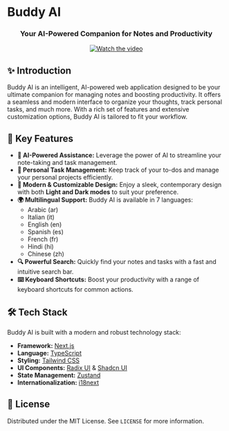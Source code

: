 # Buddy AI

<h3 align="center">Your AI-Powered Companion for Notes and Productivity</h3>

<p align="center">
  <a href="https://www.youtube.com/watch?v=GoFUnKAcPsc&autoplay=1">
    <img src="https://img.youtube.com/vi/GoFUnKAcPsc/maxresdefault.jpg" alt="Watch the video">
  </a>
</p>

## ✨ Introduction

Buddy AI is an intelligent, AI-powered web application designed to be your ultimate companion for managing notes and boosting productivity. It offers a seamless and modern interface to organize your thoughts, track personal tasks, and much more. With a rich set of features and extensive customization options, Buddy AI is tailored to fit your workflow.

## 🚀 Key Features

- **🤖 AI-Powered Assistance:** Leverage the power of AI to streamline your note-taking and task management.
- **📝 Personal Task Management:** Keep track of your to-dos and manage your personal projects efficiently.
- **🎨 Modern & Customizable Design:** Enjoy a sleek, contemporary design with both **Light and Dark modes** to suit your preference.
- **🌍 Multilingual Support:** Buddy AI is available in 7 languages:
  - Arabic (ar)
  - Italian (it)
  - English (en)
  - Spanish (es)
  - French (fr)
  - Hindi (hi)
  - Chinese (zh)
- **🔍 Powerful Search:** Quickly find your notes and tasks with a fast and intuitive search bar.
- **⌨️ Keyboard Shortcuts:** Boost your productivity with a range of keyboard shortcuts for common actions.

## 🛠️ Tech Stack

Buddy AI is built with a modern and robust technology stack:

- **Framework:** [Next.js](https://nextjs.org/)
- **Language:** [TypeScript](https://www.typescriptlang.org/)
- **Styling:** [Tailwind CSS](https://tailwindcss.com/)
- **UI Components:** [Radix UI](https://www.radix-ui.com/) & [Shadcn UI](https://ui.shadcn.com/)
- **State Management:** [Zustand](https://zustand-demo.pmnd.rs/)
- **Internationalization:** [i18next](https://www.i18next.com/)

## 📄 License

Distributed under the MIT License. See `LICENSE` for more information.
